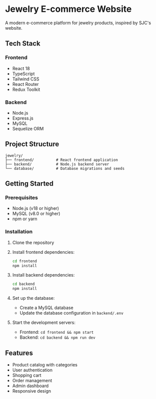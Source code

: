 # Jewelry E-commerce Website

A modern e-commerce platform for jewelry products, inspired by SJC's website.

## Tech Stack

### Frontend
- React 18
- TypeScript
- Tailwind CSS
- React Router
- Redux Toolkit

### Backend
- Node.js
- Express.js
- MySQL
- Sequelize ORM

## Project Structure
```
jewelry/
├── frontend/          # React frontend application
├── backend/           # Node.js backend server
└── database/          # Database migrations and seeds
```

## Getting Started

### Prerequisites
- Node.js (v18 or higher)
- MySQL (v8.0 or higher)
- npm or yarn

### Installation

1. Clone the repository
2. Install frontend dependencies:
   ```bash
   cd frontend
   npm install
   ```

3. Install backend dependencies:
   ```bash
   cd backend
   npm install
   ```

4. Set up the database:
   - Create a MySQL database
   - Update the database configuration in `backend/.env`

5. Start the development servers:
   - Frontend: `cd frontend && npm start`
   - Backend: `cd backend && npm run dev`

## Features
- Product catalog with categories
- User authentication
- Shopping cart
- Order management
- Admin dashboard
- Responsive design 